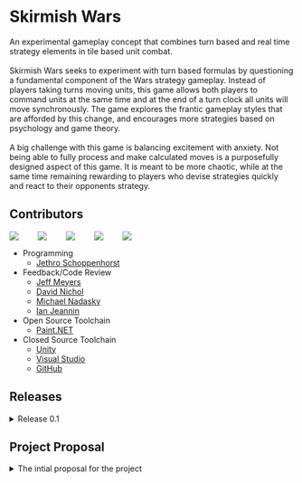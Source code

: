# Skirmish Wars
An experimental gameplay concept that combines turn based and real time strategy elements
in tile based unit combat.
<br><br>
Skirmish Wars seeks to experiment with turn based formulas by questioning a fundamental
component of the Wars strategy gameplay. Instead of players taking turns moving units,
this game allows both players to command units at the same time and at the end of a turn
clock all units will move synchronously. The game explores the frantic gameplay styles
that are afforded by this change, and encourages more strategies based on psychology and game theory.
<br><br>
A big challenge with this game is balancing excitement with anxiety. Not being able to fully process
and make calculated moves is a purposefully designed aspect of this game. It is meant to be more
chaotic, while at the same time remaining rewarding to players who devise strategies quickly and
react to their opponents strategy.

## Contributors
<div align="center">
  <div style="display: flex;">
    <img src="https://avatars1.githubusercontent.com/u/38409262?s=460&u=f0e7f13731979e49c5f6240ee56c6556bb88a5fa&v=4" width="50px">
    <img src="https://avatars1.githubusercontent.com/u/1069059?s=460&u=d7795dacb9505f51922adc41b66e728f3fa54cd1&v=4" width="50px">
    <img src="https://avatars0.githubusercontent.com/u/44657886?s=460&u=1db6506050691e865b13678cedb08a260a4d4cff&v=4" width="50px">
    <img src="https://avatars3.githubusercontent.com/u/44095303?s=460&v=4" width="50px">
    <img src="https://avatars0.githubusercontent.com/u/36770934?s=460&v=4" width="50px">
  </div>
</div>

 - Programming
   - [Jethro Schoppenhorst](https://github.com/JSchoppe)
 - Feedback/Code Review
   - [Jeff Meyers](https://github.com/dsp56001)
   - [David Nichol](https://github.com/DavidJNichol)
   - [Michael Nadasky](https://github.com/mike12699)
   - [Ian Jeannin](https://github.com/IanJeannin)
 - Open Source Toolchain
   - [Paint.NET](https://github.com/paintdotnet)
 - Closed Source Toolchain
   - [Unity](https://github.com/Unity-Technologies)
   - [Visual Studio](https://visualstudio.microsoft.com)
   - [GitHub](https://github.com/github)

## Releases
<details>
<summary>Release 0.1</summary>
 
- scalable terrain with defense
- unit types with scalable damage table
- enemy combat cycle that accounts for unit type and terrain
- player and ai cursors, ability to peek the enemy movements
- basic ai that utilizes damage table
- prototype ui with unit counts, and controls
- pausing mechanism that blocks current gameplay

</details>

## Project Proposal
<details>
<summary>The intial proposal for the project</summary>
 
Genre: 2D Tile-based Stategy

Skirmish Wars is an experimental gameplay concept that seeks to challenge some
fundamental formula components in tile based combat games such as Advance Wars
and, more recently, WarGroove.

<img src="http://michibiku.com/wp-content/uploads/2016/05/superfamicomwars-800x445.jpg" width="30%">
<img src="https://cdn.gamer-network.net/2019/articles/2019-01-30-13-04/-1548853494549.jpg" width="30%">

## Experimentation
One of the noticeable shortcomings of the archetype is the exponential increase in play time as you get
into the late game with many units. This concept will attempt to solve this issue in a similar way that
Speed Chess seeks to solve the slow lategame of chess. This project will experiment with the formula in
the following ways (included are my hypotheses for how this will effect gameplay):
 - Fixed time limit for turns
   - Prevents late game fatigue when there are large unit counts
   - Makes it easier for lead trades due top harder time management for leading player
 - All players plan their turn concurrently and can see other player's plans
   - Strategies will be more reactive, rather than focused on long term setups
   - Will introduce more strategies based on psychology and game theory
 - All enemies move concurrently
   - Eliminates the turn order advantage
   - Prevents enemy range standoffs since there is not first strike advantage
   - Players will have to choose what to pay attention to during combat phase

The following diagram further demonstrates the key change in gameplay over time. The traditional formula
is shown on top with the proposed concurrent model below.

<img src="https://github.com/IAMColumbia/gp1finalgame-JSchoppe/blob/master/Documentation/Readme Images/turn-order.jpg" width="80%">

### Not Implemented
The archetype I am targeting has many complex systems. Due to the time constraints of this project some of
the key elements that persist in the archetype will not be implemented in the concept:
 - Creating units and expenditure of currency
 - Capturing factories and cities
 - Largely varied unit types
 - Ranged units
## Initial Concept Plan
This plan details the goals to be achieved over a four week cycle. The following UML diagrams show the
general program flow for the gameplay. Red regions show where un-implemented features would go tentatively.
<img src="https://github.com/IAMColumbia/gp1finalgame-JSchoppe/blob/master/Documentation/Readme Images/top-level-loop.jpg" width="100%">
<img src="https://github.com/IAMColumbia/gp1finalgame-JSchoppe/blob/master/Documentation/Readme Images/command-phase.jpg" width="100%">
<img src="https://github.com/IAMColumbia/gp1finalgame-JSchoppe/blob/master/Documentation/Readme Images/attack-phase.jpg" width="100%">
### Proof of Concept
The proof of concept will only feature the top-level gameplay cycle. It will implement:
 - General Framework
   - Tile Grid
   - Tile Pathing
   - Foot Soldier Enemy Type
 - Command Phase
   - Phase Timer (implement action interrupters)
   - Input Cursor (set unit paths)
   - AI Input Cursor (random unit behavior)
   - Spy ability (render AI cursor and movement choices)
 - Attack Phase
   - Concurrent Enemy Movement
   - Actor Skirmish (apply damage by comparing damage tables)
   - Movement Exhausted Skirmish (fight until defeat of one side)

### Vertical Slice
The vertical slice will feature more meaningful gameplay. It will implement:
 - General Framework
   - Terrain Types (sprite and movement cost differences)
     - Void (solid black, allows map to be non-rectangular)
     - Ocean (non-navigable)
     - Urban (battles yield less damage)
     - Plains (battles yield more damage)
   - Basic Designed Stage
   - Foot Solider Variation (different damage? movespeed?)
 - Command Phase
   - AI Input Improvements (uses damage table to look for favorable trades)
 - Attack Phase
   - Terrain Effects Skirmish Calculations
### Concept First Build
This stage will be used primarily to clean up the demo so that it can be
easily distributed to, and understood by, players of the genre. This will
allow data to be gathered to refute/confirm the concept hypotheses.
 - Formal Game Elements
   - Implement Pause Screen
   - Implement Victory/Defeat Screen (hides strategy content)
 - Player GUI
   - Unit Count
 - Button Indicators
   - Implement New Input System
 - Bug Fixes
## Initial Concept UML
The following UML model shows my initial thought process for tackling this concept.
### Cursor Implementation
This diagram shows how the player and competing AI will interface with the cursor.
The player cursor is directly controlled by the mouse, while the AI cursor is directly driven
by the agent using the action struct.

<img src="https://github.com/IAMColumbia/gp1finalgame-JSchoppe/blob/master/Documentation/Readme Images/uml-cursors.jpg">

### Phases Implementation
This diagram shows how the top level game loop is enforced in a generalized way using events.

<img src="https://github.com/IAMColumbia/gp1finalgame-JSchoppe/blob/master/Documentation/Readme Images/uml-phases.jpg">

### Commander Implementation
The commander implements the behavior for actually setting unit routes. Subclasses are used to drive the AI agent
and for the player to respond to toggling the spy mechanic and pausing.

<img src="https://github.com/IAMColumbia/gp1finalgame-JSchoppe/blob/master/Documentation/Readme Images/uml-commanders.jpg">

### Grid Implementation
The grid contains the data for tiles and the actors that can exist on those tiles. Grid actors can implement
special sprite behavior in response to how commanders interact with them.

<img src="https://github.com/IAMColumbia/gp1finalgame-JSchoppe/blob/master/Documentation/Readme Images/uml-grid.jpg">

### Damage Table Implementation
The damage table takes in designer specified pairs as a serialized struct and converts them to a table
that other classes can quickly access when doing damage calculations.

<img src="https://github.com/IAMColumbia/gp1finalgame-JSchoppe/blob/master/Documentation/Readme Images/uml-damage-table.jpg">

</details>
